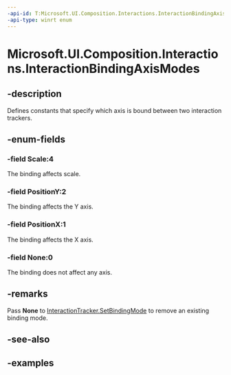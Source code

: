 ```yaml
---
-api-id: T:Microsoft.UI.Composition.Interactions.InteractionBindingAxisModes
-api-type: winrt enum
---
```


<!-- Enumeration syntax.
public enum InteractionBindingAxisModes : uint 
-->

# Microsoft.UI.Composition.Interactions.InteractionBindingAxisModes

## -description

Defines constants that specify which axis is bound between two interaction trackers.

## -enum-fields
### -field Scale:4

The binding affects scale.

### -field PositionY:2

The binding affects the Y axis.

### -field PositionX:1

The binding affects the X axis.

### -field None:0

The binding does not affect any axis.

## -remarks

Pass **None** to [InteractionTracker.SetBindingMode](interactiontracker_setbindingmode_2058258409.md) to remove an existing binding mode.

## -see-also

## -examples

